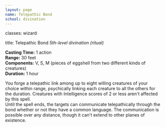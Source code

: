 ```yaml
---
layout: page
name: Telepathic Bond
school: divination
---
```

classes: wizard

title: Telepathic Bond 
_5th-level divination (ritual)_ 

**Casting Time:** 1 action    
**Range:** 30 feet    
**Components:** V, S, M (pieces of eggshell from two different kinds of creatures)    
**Duration:** 1 hour 

You forge a telepathic link among up to eight willing creatures of your choice within range, psychically linking each creature to all the others for the duration. Creatures with Intelligence scores of 2 or less aren't affected by this spell.    
Until the spell ends, the targets can communicate telepathically through the bond whether or not they have a common language. The communication is possible over any distance, though it can't extend to other planes of existence. 